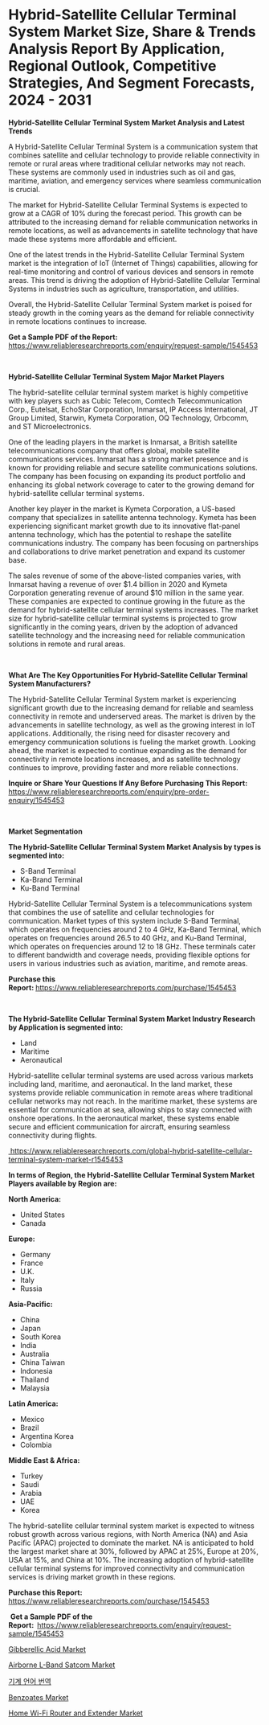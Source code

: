 <p><h1>Hybrid-Satellite Cellular Terminal System Market Size, Share & Trends Analysis Report By Application, Regional Outlook, Competitive Strategies, And Segment Forecasts, 2024 - 2031</h1></p><p><strong>Hybrid-Satellite Cellular Terminal System Market Analysis and Latest Trends</strong></p>
<p><p>A Hybrid-Satellite Cellular Terminal System is a communication system that combines satellite and cellular technology to provide reliable connectivity in remote or rural areas where traditional cellular networks may not reach. These systems are commonly used in industries such as oil and gas, maritime, aviation, and emergency services where seamless communication is crucial.</p><p>The market for Hybrid-Satellite Cellular Terminal Systems is expected to grow at a CAGR of 10% during the forecast period. This growth can be attributed to the increasing demand for reliable communication networks in remote locations, as well as advancements in satellite technology that have made these systems more affordable and efficient.</p><p>One of the latest trends in the Hybrid-Satellite Cellular Terminal System market is the integration of IoT (Internet of Things) capabilities, allowing for real-time monitoring and control of various devices and sensors in remote areas. This trend is driving the adoption of Hybrid-Satellite Cellular Terminal Systems in industries such as agriculture, transportation, and utilities.</p><p>Overall, the Hybrid-Satellite Cellular Terminal System market is poised for steady growth in the coming years as the demand for reliable connectivity in remote locations continues to increase.</p></p>
<p><strong>Get a Sample PDF of the Report:&nbsp;</strong> <a href="https://www.reliableresearchreports.com/enquiry/request-sample/1545453">https://www.reliableresearchreports.com/enquiry/request-sample/1545453</a></p>
<p>&nbsp;</p>
<p><strong>Hybrid-Satellite Cellular Terminal System Major Market Players</strong></p>
<p><p>The hybrid-satellite cellular terminal system market is highly competitive with key players such as Cubic Telecom, Comtech Telecommunication Corp., Eutelsat, EchoStar Corporation, Inmarsat, IP Access International, JT Group Limited, Starwin, Kymeta Corporation, OQ Technology, Orbcomm, and ST Microelectronics.</p><p>One of the leading players in the market is Inmarsat, a British satellite telecommunications company that offers global, mobile satellite communications services. Inmarsat has a strong market presence and is known for providing reliable and secure satellite communications solutions. The company has been focusing on expanding its product portfolio and enhancing its global network coverage to cater to the growing demand for hybrid-satellite cellular terminal systems.</p><p>Another key player in the market is Kymeta Corporation, a US-based company that specializes in satellite antenna technology. Kymeta has been experiencing significant market growth due to its innovative flat-panel antenna technology, which has the potential to reshape the satellite communications industry. The company has been focusing on partnerships and collaborations to drive market penetration and expand its customer base.</p><p>The sales revenue of some of the above-listed companies varies, with Inmarsat having a revenue of over $1.4 billion in 2020 and Kymeta Corporation generating revenue of around $10 million in the same year. These companies are expected to continue growing in the future as the demand for hybrid-satellite cellular terminal systems increases. The market size for hybrid-satellite cellular terminal systems is projected to grow significantly in the coming years, driven by the adoption of advanced satellite technology and the increasing need for reliable communication solutions in remote and rural areas.</p></p>
<p>&nbsp;</p>
<p><strong>What Are The Key Opportunities For Hybrid-Satellite Cellular Terminal System Manufacturers?</strong></p>
<p><p>The Hybrid-Satellite Cellular Terminal System market is experiencing significant growth due to the increasing demand for reliable and seamless connectivity in remote and underserved areas. The market is driven by the advancements in satellite technology, as well as the growing interest in IoT applications. Additionally, the rising need for disaster recovery and emergency communication solutions is fueling the market growth. Looking ahead, the market is expected to continue expanding as the demand for connectivity in remote locations increases, and as satellite technology continues to improve, providing faster and more reliable connections.</p></p>
<p><strong>Inquire or Share Your Questions If Any Before Purchasing This Report:</strong> <a href="https://www.reliableresearchreports.com/enquiry/pre-order-enquiry/1545453">https://www.reliableresearchreports.com/enquiry/pre-order-enquiry/1545453</a></p>
<p>&nbsp;</p>
<p><strong>Market Segmentation</strong></p>
<p><strong>The Hybrid-Satellite Cellular Terminal System Market Analysis by types is segmented into:</strong></p>
<p><ul><li>S-Band Terminal</li><li>Ka-Brand Terminal</li><li>Ku-Band Terminal</li></ul></p>
<p><p>Hybrid-Satellite Cellular Terminal System is a telecommunications system that combines the use of satellite and cellular technologies for communication. Market types of this system include S-Band Terminal, which operates on frequencies around 2 to 4 GHz, Ka-Band Terminal, which operates on frequencies around 26.5 to 40 GHz, and Ku-Band Terminal, which operates on frequencies around 12 to 18 GHz. These terminals cater to different bandwidth and coverage needs, providing flexible options for users in various industries such as aviation, maritime, and remote areas.</p></p>
<p><strong>Purchase this Report:&nbsp;</strong><a href="https://www.reliableresearchreports.com/purchase/1545453">https://www.reliableresearchreports.com/purchase/1545453</a></p>
<p>&nbsp;</p>
<p><strong>The Hybrid-Satellite Cellular Terminal System Market Industry Research by Application is segmented into:</strong></p>
<p><ul><li>Land</li><li>Maritime</li><li>Aeronautical</li></ul></p>
<p><p>Hybrid-satellite cellular terminal systems are used across various markets including land, maritime, and aeronautical. In the land market, these systems provide reliable communication in remote areas where traditional cellular networks may not reach. In the maritime market, these systems are essential for communication at sea, allowing ships to stay connected with onshore operations. In the aeronautical market, these systems enable secure and efficient communication for aircraft, ensuring seamless connectivity during flights.</p></p>
<p><a href="https://www.reliableresearchreports.com/global-hybrid-satellite-cellular-terminal-system-market-r1545453">&nbsp;https://www.reliableresearchreports.com/global-hybrid-satellite-cellular-terminal-system-market-r1545453</a></p>
<p><strong>In terms of Region, the Hybrid-Satellite Cellular Terminal System Market Players available by Region are:</strong></p>
<p>
    <p> <strong> North America: </strong>
        <ul>
            <li>United States</li>
            <li>Canada</li>
        </ul>
        </p> 
    <p> <strong> Europe: </strong>
        <ul>
            <li>Germany</li>
            <li>France</li>
            <li>U.K.</li>
            <li>Italy</li>
            <li>Russia</li>
        </ul>
        </p> 
    <p> <strong> Asia-Pacific: </strong>
        <ul>
            <li>China</li>
            <li>Japan</li>
            <li>South Korea</li>
            <li>India</li>
            <li>Australia</li>
            <li>China Taiwan</li>
            <li>Indonesia</li>
            <li>Thailand</li>
            <li>Malaysia</li>
        </ul>
        </p> 
    <p> <strong> Latin America: </strong>
        <ul>
            <li>Mexico</li>
            <li>Brazil</li>
            <li>Argentina Korea</li>
            <li>Colombia</li>
        </ul>
        </p> 
    <p> <strong> Middle East & Africa: </strong>
        <ul>
            <li>Turkey</li>
            <li>Saudi</li>
            <li>Arabia</li>
            <li>UAE</li>
            <li>Korea</li>
        </ul>
    </p>
    </p>
<p><p>The hybrid-satellite cellular terminal system market is expected to witness robust growth across various regions, with North America (NA) and Asia Pacific (APAC) projected to dominate the market. NA is anticipated to hold the largest market share at 30%, followed by APAC at 25%, Europe at 20%, USA at 15%, and China at 10%. The increasing adoption of hybrid-satellite cellular terminal systems for improved connectivity and communication services is driving market growth in these regions.</p></p>
<p><strong>Purchase this Report: </strong><a href="https://www.reliableresearchreports.com/purchase/1545453">https://www.reliableresearchreports.com/purchase/1545453</a></p>
<p>&nbsp;<strong>Get a Sample PDF of the Report:&nbsp;&nbsp;</strong><a href="https://www.reliableresearchreports.com/enquiry/request-sample/1545453">https://www.reliableresearchreports.com/enquiry/request-sample/1545453</a></p>
<p><strong></strong></p>
<p><p><a href="https://issuu.com/reportprime-2/docs/gibberellic-acid-market-size-2030.pptx">Gibberellic Acid Market</a></p><p><a href="https://github.com/wusalecollins540tpqoz/Market-Research-Report-List-1/blob/main/airborne-l-band-satcom-market.md">Airborne L-Band Satcom Market</a></p><p><a href="https://github.com/royErdmtyan906778/Market-Research-Report-List-1/blob/main/217748418784.md">기계 언어 번역</a></p><p><a href="https://issuu.com/reportprime-2/docs/benzoates-market-size-2030.pptx">Benzoates Market</a></p><p><a href="https://github.com/pjcfca/Market-Research-Report-List-2/blob/main/home-wi-fi-router-and-extender-market.md">Home Wi-Fi Router and Extender Market</a></p></p>